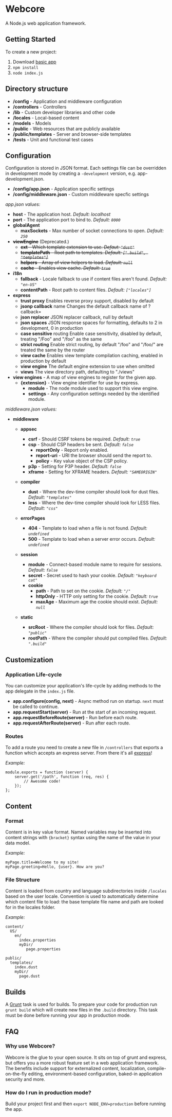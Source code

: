 # Webcore

A Node.js web application framework.



## Getting Started

To create a new project:

1. Download [basic app](http://github.paypal.com/api/v3/repos/webcore/basic-app/tarball/master)
2. `npm install`
3. `node index.js`



## Directory structure

- **/config** - Application and middleware configuration
- **/controllers** - Controllers
- **/lib** - Custom developer libraries and other code
- **/locales** - Local-based content
- **/models** - Models
- **/public** - Web resources that are publicly available
- **/public/templates** - Server and browser-side templates
- **/tests** - Unit and functional test cases



## Configuration

Configuration is stored in JSON format. Each settings file can be overridden in development mode by creating a `-development` version, e.g. app-development.json.

- **/config/app.json** - Application specific settings
- **/config/middleware.json** - Custom middleware specfic settings


*app.json values:*

- **host** - The application host. *Default: localhost*
- **port** - The application port to bind to. *Default: `8000`*
- **globalAgent**
  - **maxSockets** - Max number of socket connections to open. *Default: `250`*
- ~~**viewEngine**~~ (Deprecated.)
  - ~~**ext** - Which template extension to use. *Defaut: `"dust"`*~~
  - ~~**templatePath** - Root path to templates. *Default: `[".build", "templates"]`*~~
  - ~~**helpers** - Array of view helpers to load. *Default: `null`*~~
  - ~~**cache** - Enables view cache. *Default: `true`*~~
- **i18n**
  - **fallback** - Locale fallback to use if content files aren't found. *Default: `"en-US"`*
  - **contentPath** - Root path to content files. *Default: `["locales"]`*
- **express**
  - **trust proxy** Enables reverse proxy support, disabled by default
  - **jsonp callback** name Changes the default callback name of ?callback=
  - **json replacer** JSON replacer callback, null by default
  - **json spaces** JSON response spaces for formatting, defaults to 2 in development, 0 in production
  - **case sensitive** routing Enable case sensitivity, disabled by default, treating "/Foo" and "/foo" as the same
  - **strict routing** Enable strict routing, by default "/foo" and "/foo/" are treated the same by the router
  - **view cache** Enables view template compilation caching, enabled in production by default
  - **view engine** The default engine extension to use when omitted
  - **views** The view directory path, defaulting to "./views"
- **view engines** - A map of view engines to register for the given app.
  - **{extension}** - View engine identifier for use by express.
     - **module** - The node module used to support this view engine.
     - **settings** - Any configuration settings needed by the identified module.


*middleware.json values:*

- **middleware**
  - **appsec**
      - **csrf** - Should CSRF tokens be required. *Default: `true`*
      - **csp** - Should CSP headers be sent. *Default: `false`*
          - **reportOnly** - Report only enabled.
          - **report-uri** - URI the browser should send the report to.
          - **policy** - Key value object of the CSP policy.
      - **p3p** - Setting for P3P header. *Default: `false`*
      - **xframe** - Setting for XFRAME headers. *Default: `"SAMEORIGIN"`*

  - **compiler**
      - **dust** - Where the dev-time compiler should look for dust files. *Default: `"templates"`*
      - **less** - Where the dev-time compiler should look for LESS files. *Default: `"css"`*

  - **errorPages**
      - **404** - Template to load when a file is not found. *Default: `undefined`*
      - **500** - Template to load when a server error occurs. *Default: `undefined`*

  - **session**
      - **module** - Connect-based module name to require for sessions. *Default: `false`*
      - **secret** - Secret used to hash your cookie. *Default: `"keyboard cat"`*
      - **cookie**
          - **path** - Path to set on the cookie. *Default: `"/"`*
          - **httpOnly** - HTTP only setting for the cookie. *Default: `true`*
          - **maxAge** - Maximum age the cookie should exist. *Default: `null`*

  - **static**
      - **srcRoot** - Where the compiler should look for files. *Default: `"public"`*
      - **rootPath** - Where the compiler should put compiled files. *Default: `".build"`*



## Customization


### Application Life-cycle

You can customize your application's life-cycle by adding methods to the app delegate in the `index.js` file.

- **app.configure(config, next)** - Async method run on startup. `next` must be called to continue.
- **app.requestStart(server)** -  Run at the start of an incoming request.
- **app.requestBeforeRoute(server)** - Run before each route.
- **app.requestAfterRoute(server)** - Run after each route.


### Routes

To add a route you need to create a new file in `/controllers` that exports a function which accepts an express server. From there it's all [express](http://expressjs.com/)!

*Example:*

```
module.exports = function (server) {
    server.get('/path', function (req, res) {
    	// Awesome code!
    });
};
```



## Content


### Format

Content is in key value format. Named variables may be inserted into content strings with `{bracket}` syntax using the name of the value in your data model.

*Example:*

```
myPage.title=Welcome to my site!
myPage.greeting=Hello, {user}. How are you?
```


### File Structure

Content is loaded from country and language subdirectories inside `/locales` based on the user locale. Convention is used to automatically determine which content file to load: the base template file name and path are looked for in the locales folder.

*Example:*

```
content/
  US/
    en/
      index.properties
      myDir/
         page.properties

public/
  templates/
    index.dust
    myDir/
      page.dust
```



## Builds

A [Grunt](http://gruntjs.com/) task is used for builds. To prepare your code for production run `grunt build` which will create new files in the `.build` directory. This task must be done before running your app in production mode.



## FAQ

### Why use Webcore?
Webcore is the glue to your open source. It sits on top of grunt and express, but offers you a more robust feature set in a web application framework. The benefits include support for externalized content, localization, compile-on-the-fly editing, environment-based configuration, baked-in application security and more.

### How do I run in production mode?
Build your project first and then `export NODE_ENV=production` before running the app.

